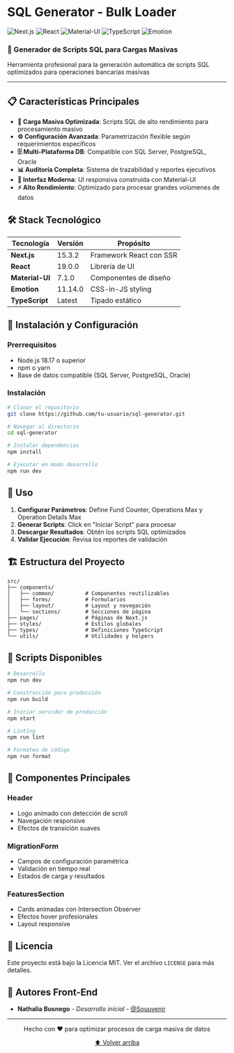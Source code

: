 # SQL Generator - Bulk Loader

<div align="start">
  <img src="https://img.shields.io/badge/Next.js-15.3.2-black?style=for-the-badge&logo=next.js&logoColor=white" alt="Next.js" />
  <img src="https://img.shields.io/badge/React-19.0.0-61DAFB?style=for-the-badge&logo=react&logoColor=black" alt="React" />
  <img src="https://img.shields.io/badge/Material--UI-7.1.0-007FFF?style=for-the-badge&logo=mui&logoColor=white" alt="Material-UI" />
  <img src="https://img.shields.io/badge/TypeScript-3178C6?style=for-the-badge&logo=typescript&logoColor=white" alt="TypeScript" />
  <img src="https://img.shields.io/badge/Emotion-DB7093?style=for-the-badge&logo=emotion&logoColor=white" alt="Emotion" />
</div>

<div align="start">
  <h3>🚀 Generador de Scripts SQL para Cargas Masivas</h3>
  <p>Herramienta profesional para la generación automática de scripts SQL optimizados para operaciones bancarias masivas</p>
</div>

---

## 📋 Características Principales

- **🔄 Carga Masiva Optimizada**: Scripts SQL de alto rendimiento para procesamiento masivo
- **⚙️ Configuración Avanzada**: Parametrización flexible según requerimientos específicos
- **🗄️ Multi-Plataforma DB**: Compatible con SQL Server, PostgreSQL, Oracle
- **📊 Auditoría Completa**: Sistema de trazabilidad y reportes ejecutivos
- **🎨 Interfaz Moderna**: UI responsiva construida con Material-UI
- **⚡ Alto Rendimiento**: Optimizado para procesar grandes volúmenes de datos

## 🛠️ Stack Tecnológico

| Tecnología | Versión | Propósito |
|------------|---------|-----------|
| **Next.js** | 15.3.2 | Framework React con SSR |
| **React** | 19.0.0 | Librería de UI |
| **Material-UI** | 7.1.0 | Componentes de diseño |
| **Emotion** | 11.14.0 | CSS-in-JS styling |
| **TypeScript** | Latest | Tipado estático |

## 🚀 Instalación y Configuración

### Prerrequisitos

- Node.js 18.17 o superior
- npm o yarn
- Base de datos compatible (SQL Server, PostgreSQL, Oracle)

### Instalación

```bash
# Clonar el repositorio
git clone https://github.com/tu-usuario/sql-generator.git

# Navegar al directorio
cd sql-generator

# Instalar dependencias
npm install

# Ejecutar en modo desarrollo
npm run dev
```

## 📖 Uso

1. **Configurar Parámetros**: Define Fund Counter, Operations Max y Operation Details Max
2. **Generar Scripts**: Click en "Iniciar Script" para procesar
3. **Descargar Resultados**: Obtén los scripts SQL optimizados
4. **Validar Ejecución**: Revisa los reportes de validación

## 🏗️ Estructura del Proyecto

```
src/
├── components/
│   ├── common/          # Componentes reutilizables
│   ├── forms/           # Formularios
│   ├── layout/          # Layout y navegación
│   └── sections/        # Secciones de página
├── pages/               # Páginas de Next.js
├── styles/              # Estilos globales
├── types/               # Definiciones TypeScript
└── utils/               # Utilidades y helpers
```

## 🔧 Scripts Disponibles

```bash
# Desarrollo
npm run dev

# Construcción para producción
npm run build

# Iniciar servidor de producción
npm start

# Linting
npm run lint

# Formateo de código
npm run format
```

## 🎨 Componentes Principales

### Header
- Logo animado con detección de scroll
- Navegación responsive
- Efectos de transición suaves

### MigrationForm
- Campos de configuración paramétrica
- Validación en tiempo real
- Estados de carga y resultados

### FeaturesSection
- Cards animadas con Intersection Observer
- Efectos hover profesionales
- Layout responsive


## 📝 Licencia

Este proyecto está bajo la Licencia MIT. Ver el archivo `LICENSE` para más detalles.

## 👥 Autores Front-End

- **Nathalia Busnego** - *Desarrollo inicial* - [@Souuvenir](https://github.com/Souuvenir)

---

<div align="center">
  <p>Hecho con ❤️ para optimizar procesos de carga masiva de datos</p>
  <p>
    <a href="#top">⬆️ Volver arriba</a>
  </p>
</div>
